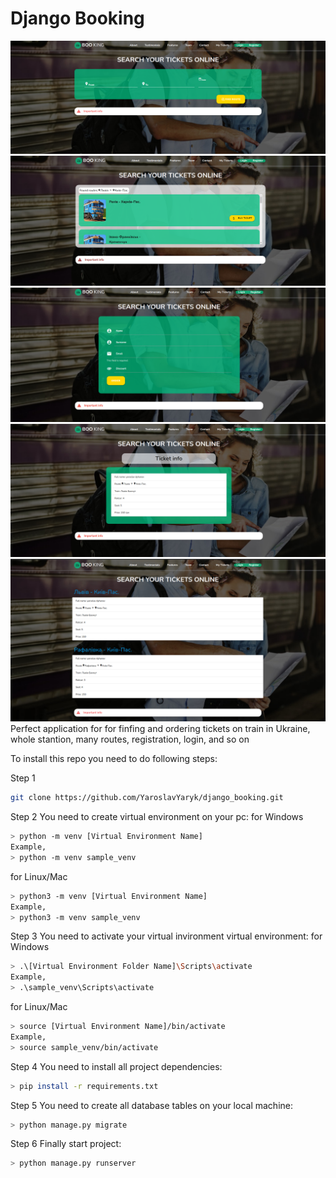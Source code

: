 # Django Booking
![](photoes/booking_home.png)
![](photoes/booking_queryset.png)
![](photoes/booking_order.png)
![](photoes/booking_ticket.png)
![](photoes/booking_ordered_tickets.png)
Perfect application for for finfing and ordering tickets on train in Ukraine,
whole stantion, many routes, registration, login, and so on

To install this repo you need to do following steps:

Step 1
```sh
git clone https://github.com/YaroslavYaryk/django_booking.git
```
Step 2
You need to create virtual environment on your pc:
for Windows
```sh
> python -m venv [Virtual Environment Name]
Example,
> python -m venv sample_venv
```
for Linux/Mac
```sh
> python3 -m venv [Virtual Environment Name]
Example,
> python3 -m venv sample_venv
```

Step 3
You need to activate your virtual invironment virtual environment:
for Windows
```sh
> .\[Virtual Environment Folder Name]\Scripts\activate
Example,
> .\sample_venv\Scripts\activate
``` 
for Linux/Mac
```sh
> source [Virtual Environment Name]/bin/activate
Example,
> source sample_venv/bin/activate
``` 
Step 4
You need to install all project dependencies:
```sh
> pip install -r requirements.txt
``` 
Step 5
You need to create all database tables on your local machine:
```sh
> python manage.py migrate
``` 
Step 6
Finally start project:
```sh
> python manage.py runserver
``` 
